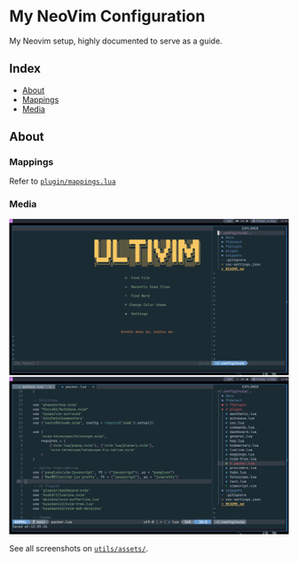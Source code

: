 # My NeoVim Configuration

My Neovim setup, highly documented to serve as a guide.

## Index

- [About](#About)
- [Mappings](#Mappings)
- [Media](#Media)

## About

### Mappings

Refer to [`plugin/mappings.lua`](./plugin/mappings.lua)

### Media

![Dashboard Screenshot](./utils/assets/dashboard.png)
![Text Editor Screenshot](./utils/assets/text-editing.png)

See all screenshots on [`utils/assets/`](./utils/assets).
